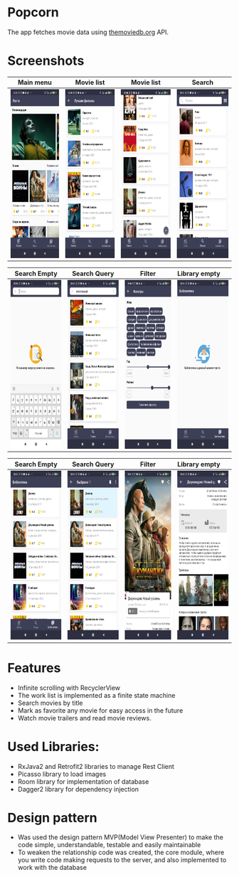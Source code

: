 # Popcorn

The app fetches movie data using [themoviedb.org](https://www.themoviedb.org/) API.

# Screenshots

Main menu | Movie list | Movie list | Search
:-------------:|:-------------:|:-------------:|:-------------:
<img src="https://github.com/eduard1abdulmanov123/PopcornAndroidApplication/blob/master/screenshots/1.jpg" width="309" height="380">|<img src="https://github.com/eduard1abdulmanov123/PopcornAndroidApplication/blob/master/screenshots/2.jpg" width="309" height="380">|<img src="https://github.com/eduard1abdulmanov123/PopcornAndroidApplication/blob/master/screenshots/3.jpg" width="309" height="380">|<img src="https://github.com/eduard1abdulmanov123/PopcornAndroidApplication/blob/master/screenshots/4.jpg" width="309" height="380">

Search Empty | Search Query | Filter | Library empty 
:-------------:|:-------------:|:-------------:|:-------------
<img src="https://github.com/eduard1abdulmanov123/PopcornAndroidApplication/blob/master/screenshots/5.jpg" width="309" height="380">|<img src="https://github.com/eduard1abdulmanov123/PopcornAndroidApplication/blob/master/screenshots/6.jpg" width="309" height="380">|<img src="https://github.com/eduard1abdulmanov123/PopcornAndroidApplication/blob/master/screenshots/7.jpg" width="309" height="380">|<img src="https://github.com/eduard1abdulmanov123/PopcornAndroidApplication/blob/master/screenshots/8.jpg" width="309" height="380">

Search Empty | Search Query | Filter | Library empty 
:-------------:|:-------------:|:-------------:|:-------------
<img src="https://github.com/eduard1abdulmanov123/PopcornAndroidApplication/blob/master/screenshots/9.jpg" width="309" height="380">|<img src="https://github.com/eduard1abdulmanov123/PopcornAndroidApplication/blob/master/screenshots/10.jpg" width="309" height="380">|<img src="https://github.com/eduard1abdulmanov123/PopcornAndroidApplication/blob/master/screenshots/11.jpg" width="309" height="380">|<img src="https://github.com/eduard1abdulmanov123/PopcornAndroidApplication/blob/master/screenshots/12.jpg" width="309" height="380">

# Features
* Infinite scrolling with RecyclerView
* The work list is implemented as a finite state machine
* Search movies by title
* Mark as favorite any movie for easy access in the future
* Watch movie trailers and read movie reviews.

# Used Libraries:
* RxJava2 and Retrofit2 libraries to manage Rest Client
* Picasso library to load images
* Room library for implementation of database
* Dagger2 library for dependency injection

# Design pattern
* Was used the design pattern MVP(Model View Presenter) to make the code simple, understandable, testable and easily maintainable
* To weaken the relationship code was created, the core module, where you write code making requests to the server, and also implemented to work with the database

